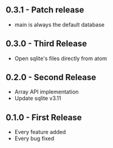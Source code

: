 ## 0.3.1 - Patch release
* main is always the default database

## 0.3.0 - Third Release
* Open sqlite's files directly from atom

## 0.2.0 - Second Release
* Array API implementation
* Update sqlite v3.11

## 0.1.0 - First Release
* Every feature added
* Every bug fixed
